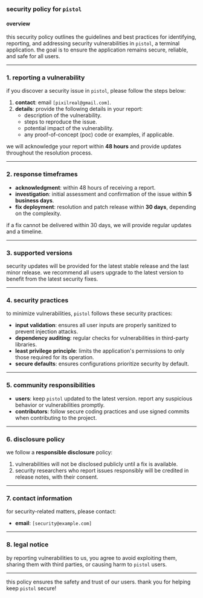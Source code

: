 ### security policy for `pistol`

#### overview
this security policy outlines the guidelines and best practices for identifying, reporting, and addressing security vulnerabilities in `pistol`, a terminal application. the goal is to ensure the application remains secure, reliable, and safe for all users.

---

### 1. **reporting a vulnerability**
if you discover a security issue in `pistol`, please follow the steps below:

1. **contact**: email `[pixilreal@gmail.com]`.
2. **details**: provide the following details in your report:
   - description of the vulnerability.
   - steps to reproduce the issue.
   - potential impact of the vulnerability.
   - any proof-of-concept (poc) code or examples, if applicable.

we will acknowledge your report within **48 hours** and provide updates throughout the resolution process.

---

### 2. **response timeframes**
- **acknowledgment**: within 48 hours of receiving a report.
- **investigation**: initial assessment and confirmation of the issue within **5 business days**.
- **fix deployment**: resolution and patch release within **30 days**, depending on the complexity.

if a fix cannot be delivered within 30 days, we will provide regular updates and a timeline.

---

### 3. **supported versions**
security updates will be provided for the latest stable release and the last minor release. we recommend all users upgrade to the latest version to benefit from the latest security fixes.

---

### 4. **security practices**
to minimize vulnerabilities, `pistol` follows these security practices:
- **input validation**: ensures all user inputs are properly sanitized to prevent injection attacks.
- **dependency auditing**: regular checks for vulnerabilities in third-party libraries.
- **least privilege principle**: limits the application's permissions to only those required for its operation.
- **secure defaults**: ensures configurations prioritize security by default.

---

### 5. **community responsibilities**
- **users**: keep `pistol` updated to the latest version. report any suspicious behavior or vulnerabilities promptly.
- **contributors**: follow secure coding practices and use signed commits when contributing to the project.

---

### 6. **disclosure policy**
we follow a **responsible disclosure** policy:
1. vulnerabilities will not be disclosed publicly until a fix is available.
2. security researchers who report issues responsibly will be credited in release notes, with their consent.

---

### 7. **contact information**
for security-related matters, please contact:
- **email**: `[security@example.com]`

---

### 8. **legal notice**
by reporting vulnerabilities to us, you agree to avoid exploiting them, sharing them with third parties, or causing harm to `pistol` users.

---

this policy ensures the safety and trust of our users. thank you for helping keep `pistol` secure!